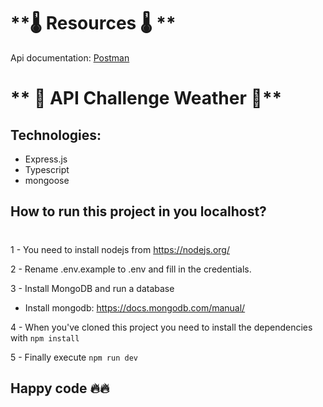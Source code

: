 # **🌡 Resources 🌡 **

Api documentation:
[Postman](https://documenter.getpostman.com/view/11619383/2s8Z75T9xH)

# ** 🌠 API Challenge Weather 🌠**

## Technologies:

- Express.js
- Typescript
- mongoose

## How to run this project in you localhost?

#

1 - You need to install nodejs from https://nodejs.org/

2 - Rename .env.example to .env and fill in the credentials.

<!-- The defaults is enough to make the API run. -->

3 - Install MongoDB and run a database

- Install mongodb: https://docs.mongodb.com/manual/

4 - When you've cloned this project you need to install the dependencies with `npm install`

5 - Finally execute `npm run dev`

## Happy code 🔥🔥 <br>
